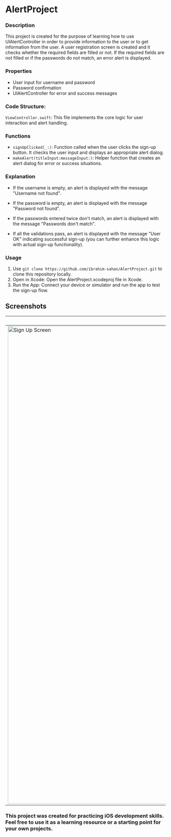 # AlertProject

### Description

This project is created for the purpose of learning how to use UIAlertController in order to provide information to the user or to get information from the user. A user registration screen is created and it checks whether the required fields are filled or not. If the required fields are not filled or if the passwords do not match, an error alert is displayed.

### Properties

- User input for username and password
- Password confirmation
- UIAlertController for error and success messages

###  Code Structure:

`ViewController.swift`: This file implements the core logic for user interaction and alert handling.

### Functions

- `signUpClicked(_:)`: Function called when the user clicks the sign-up button. It checks the user input and displays an appropriate alert dialog.
- `makeAlert(titleInput:messageInput:)`: Helper function that creates an alert dialog for error or success situations.

### Explanation

- If the username is empty, an alert is displayed with the message "Username not found".
- If the password is empty, an alert is displayed with the message "Password not found".

  
- If the passwords entered twice don't match, an alert is displayed with the message "Passwords don't match".
- If all the validations pass, an alert is displayed with the message "User OK" indicating successful sign-up (you can further enhance this logic with actual sign-up functionality).

### Usage

1. Use `git clone https://github.com/ibrahim-sahan/AlertProject.git` to clone this repository locally.
2. Open in Xcode: Open the AlertProject.xcodeproj file in Xcode.
3. Run the App: Connect your device or simulator and run the app to test the sign-up flow.

## Screenshots
|Sign Up Screen|Username Required|Password Required|Password Mismatch|Password Mismatch|Sign Up Successful|
|--|--|--|--|--|--|
|<img width="1500" alt="Sign Up Screen" src="https://github.com/ibrahim-sahan/AlertProject/assets/121201456/1dc95e6d-a71c-413d-8deb-2e9b6e1c9ef6">|<img width="1100" alt="Username Required" src="https://github.com/ibrahim-sahan/AlertProject/assets/121201456/6205d083-addf-46da-899b-a9036e4018a5">|<img width="1200" alt="Password Required" src="https://github.com/ibrahim-sahan/AlertProject/assets/121201456/fe69c457-1ce6-48c7-aa58-9035112d8c9c">|<img width="1200" alt="Password Mismatch" src="https://github.com/ibrahim-sahan/AlertProject/assets/121201456/cd09fcfe-c51e-427a-b53c-ae8205da985c">|<img width="1200" alt="Password Mismatch" src="https://github.com/ibrahim-sahan/AlertProject/assets/121201456/6cac991d-b70a-402d-adf8-a10b629e3caa">|<img width="1100" alt="Sign Up Successful" src="https://github.com/ibrahim-sahan/AlertProject/assets/121201456/521762aa-6a73-4166-8172-768d7da7cae7">|


### This project was created for practicing iOS development skills. Feel free to use it as a learning resource or a starting point for your own projects.

